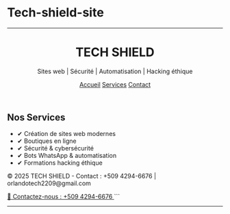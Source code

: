 # Tech-shield-site
---
<!DOCTYPE html>
<html lang="fr">
<head>
  <meta charset="UTF-8">
  <title>TECH SHIELD - Services numériques</title>
  <link rel="stylesheet" href="style.css">
</head>
<body>
  <header>
    <h1>TECH SHIELD</h1>
    <p>Sites web | Sécurité | Automatisation | Hacking éthique</p>
    <nav>
      <a href="#">Accueil</a>
      <a href="#">Services</a>
      <a href="#">Contact</a>
    </nav>
  </header>

  <main>
    <section>
      <h2>Nos Services</h2>
      <ul>
        <li>✔ Création de sites web modernes</li>
        <li>✔ Boutiques en ligne</li>
        <li>✔ Sécurité & cybersécurité</li>
        <li>✔ Bots WhatsApp & automatisation</li>
        <li>✔ Formations hacking éthique</li>
      </ul>
    </section>
  </main>

  <footer>
    <p>© 2025 TECH SHIELD - Contact : +509 4294-6676 | orlandotech2209@gmail.com</p>
  </footer>

  <!-- Bouton WhatsApp -->
  <a href="https://wa.me/50942946676" target="_blank" class="whatsapp-btn" style="bottom: 80px;">
    💬 Contactez-nous : +509 4294-6676
  </a>
</body>
</html>
```

---
